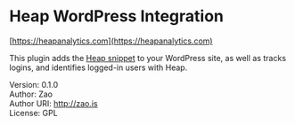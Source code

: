 # Heap WordPress Integration

[https://heapanalytics.com](https://heapanalytics.com)

This plugin adds the [Heap snippet](https://heapanalytics.com/docs/installation) to your WordPress site, as well as tracks logins, and identifies logged-in users with Heap.

Version:    0.1.0  
Author:     Zao  
Author URI: http://zao.is  
License:    GPL  
